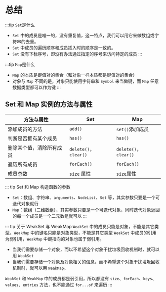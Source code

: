 # 总结

:::tip `Set`是什么
- `Set` 中的成员是唯一的，没有重复值，这一特点，我们可以用它来做数组或字符串的去重。
- `Set` 中成员的遍历顺序和成员插入时的顺序是一致的。
- `Set` 没有下标序号，即没有办法通过指定的序号来访问特定的成员
:::

:::tip `Map`是什么
- `Map` 的本质是键值对的集合（和对象一样本质都是键值对的集合）
- 对象与 `Map` 不同的是，对象只能使用字符串和 `Symbol` 来当做键，而 `Map` 任意数据类型都可以作为键
:::

## Set 和 Map 实例的方法与属性

| 方法与属性               | Set                   | Map                   |
| ------------------------ | --------------------- | --------------------- |
| 添加成员的方法           | `add()`               | `set()`添加成员       |
| 判断是否拥有某个成员     | `has()`               | `has()`               |
| 删除某个值，清除所有成员 | `delete()`，`clear()` | `delete()`，`clear()` |
| 遍历所有成员             | `forEach()`           | `forEach()`           |
| 成员总数                 | `size` 属性           | `size`属性            |

::: tip Set 和 Map 构造函数的参数
- `Set`：数组、字符串、`arguments`、`NodeList`、`Set` 等，其实参数只要是一个可迭代对象就行
- `Map`：数组（二维数组），其实参数只要是一个可迭代对象，同时迭代对象返回的每一个成员是一个二元数组就可以
:::


::: tip 关于 WeakSet 与 WeakMap
`WeakSet` 中的成员只能是对象，不能是其它类型。`WeakMap` 中的键名只能是对象类型，不能是其它类型
`WeakSet` 中成员的引用为弱引用，`WeakMap` 中键指向的对象也属于弱引用。
  - 当我们需要存储一个对象，而以不希望这个对象干扰垃圾回收机制时，就可以用 `WeakSet`
  - 当我们需要存储一个对象及对象相关的信息，而不希望这个对象干扰垃圾回收机制时，就可以用 `WeakMap`。


`WeakSet` 和 `WeakMap` 中的成员都是弱引用，所以都没有 `size`、`forEach`、`keys`、`values`、`entries` 方法，也不能通过 `for...of` 来遍历
:::